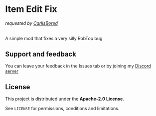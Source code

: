 # Item Edit Fix

###### requested by [CarlIsBored](user:10748478)
A simple mod that fixes a very silly RobTop bug

## Support and feedback
You can leave your feedback in the Issues tab or by joining my [Discord server](https://discord.com/invite/4vqtjfdhTk)

## License
This project is distributed under the **Apache-2.0 License**.

See `LICENSE` for permissions, conditions and limitations.
